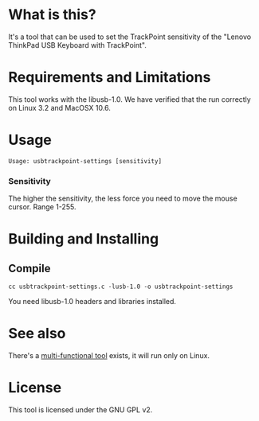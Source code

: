 What is this?
=============

It's a tool that can be used to set the TrackPoint sensitivity of the
"Lenovo ThinkPad USB Keyboard with TrackPoint".

Requirements and Limitations
============================

This tool works with the libusb-1.0.
We have verified that the run correctly on Linux 3.2 and MacOSX 10.6.

Usage
=====

    Usage: usbtrackpoint-settings [sensitivity]
    
### Sensitivity
The higher the sensitivity, the less force you need to move the mouse cursor. Range 1-255.

Building and Installing
=======================

Compile
-------

    cc usbtrackpoint-settings.c -lusb-1.0 -o usbtrackpoint-settings

You need libusb-1.0 headers and libraries installed.

See also
========

There's a [multi-functional tool][1] exists, it will run only on Linux.

[1]: https://github.com/bseibold/tpkbdctl

License
=======

This tool is licensed under the GNU GPL v2.

